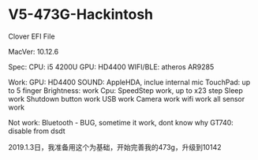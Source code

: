 # V5-473G-Hackintosh
Clover EFI File

MacVer: 10.12.6

Spec:
CPU: i5 4200U
GPU: HD4400
WIFI/BLE: atheros AR9285


Work:
GPU: HD4400
SOUND: AppleHDA, inclue internal mic
TouchPad: up to 5 finger
Brightness: work
Cpu: SpeedStep work, up to x23 step
Sleep work
Shutdown button work
USB work
Camera work
wifi work
all sensor work

Not work:
Bluetooth - BUG, sometime it work, dont know why
GT740: disable from dsdt

2019.1.3日，我准备用这个为基础，开始完善我的473g，升级到10142
